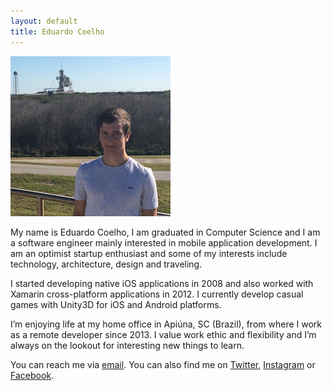 ```yaml
---
layout: default
title: Eduardo Coelho
---
```


![](/images/profile_picture.jpg)

My name is Eduardo Coelho, I am graduated in Computer Science and I am a software engineer mainly interested in mobile application development. I am an optimist startup enthusiast and some of my interests include technology, architecture, design and traveling.

I started developing native iOS applications in 2008 and also worked with Xamarin cross-platform applications in 2012. I currently develop casual games with Unity3D for iOS and Android platforms.

I’m enjoying life at my home office in Apiúna, SC (Brazil), from where I work as a remote developer since 2013. I value work ethic and flexibility and I’m always on the lookout for interesting new things to learn.

You can reach me via [email](mailto:eduardo@educoelho.com). You can also find me on [Twitter](https://twitter.com/eduardo_coelho), [Instagram](https://instagram.com/eduardo_coelho) or [Facebook](https://www.facebook.com/coelho.edu).